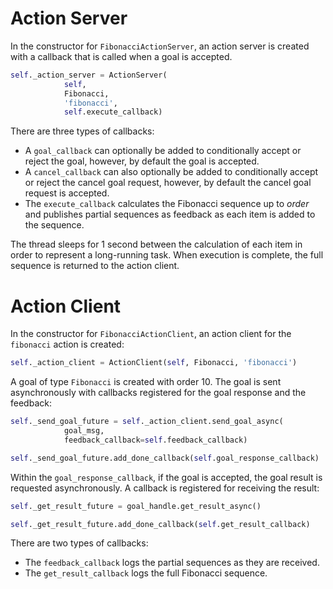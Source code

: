 # Action Server

In the constructor for `FibonacciActionServer`, an action server is created with a callback that is called when a goal is accepted.
```python
self._action_server = ActionServer(
            self,
            Fibonacci,
            'fibonacci',
            self.execute_callback)
```

There are three types of callbacks:

- A `goal_callback` can optionally be added to conditionally accept or reject the goal, however, by default the goal is accepted.
- A `cancel_callback` can also optionally be added to conditionally accept or reject the cancel goal request, however, by default the cancel goal request is accepted.
- The `execute_callback` calculates the Fibonacci sequence up to *order* and publishes partial sequences as feedback as each item is added to the sequence.

The thread sleeps for 1 second between the calculation of each item in order to represent a long-running task.
When execution is complete, the full sequence is returned to the action client.

# Action Client

In the constructor for `FibonacciActionClient`, an action client for the `fibonacci` action is created:

```python
self._action_client = ActionClient(self, Fibonacci, 'fibonacci')
```

A goal of type `Fibonacci` is created with order 10.
The goal is sent asynchronously with callbacks registered for the goal response and the feedback:

```python
self._send_goal_future = self._action_client.send_goal_async(
            goal_msg,
            feedback_callback=self.feedback_callback)

self._send_goal_future.add_done_callback(self.goal_response_callback)
```

Within the `goal_response_callback`, if the goal is accepted, the goal result is requested asynchronously.
A callback is registered for receiving the result:
```python
self._get_result_future = goal_handle.get_result_async()

self._get_result_future.add_done_callback(self.get_result_callback)
```

There are two types of callbacks:

- The `feedback_callback` logs the partial sequences as they are received.
- The `get_result_callback` logs the full Fibonacci sequence.
